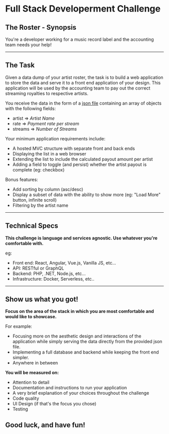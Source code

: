 # Full Stack Developerment Challenge

## The Roster - Synopsis

You're a developer working for a music record label and the accounting team needs your help!

---

## The Task

Given a data dump of your artist roster, the task is to build a web application to store the data and serve it to a front end application of your design. This application will be used by the accounting team to pay out the correct streaming royalties to respective artists.

You receive the data in the form of a [json file](./roster.json) containing an array of objects with the following fields:

- artist => _Artist Name_
- rate => _Payment rate per stream_
- streams => _Number of Streams_

Your minimum application requirements include:

- A hosted MVC structure with separate front and back ends
- Displaying the list in a web browser
- Extending the list to include the calculated payout amount per artist
- Adding a field to toggle (and persist) whether the artist payout is complete (eg: checkbox)

Bonus features:

- Add sorting by column (asc/desc)
- Display a subset of data with the ability to show more (eg: "Load More" button, infinite scroll)
- Filtering by the artist name

---

## Technical Specs

**This challenge is language and services agnostic. Use whatever you're comfortable with.**

eg:

- Front end: React, Angular, Vue.js, Vanilla JS, etc...
- API: RESTful or GraphQL
- Backend: PHP, .NET, Node.js, etc...
- Infrastructure: Docker, Serverless, etc..

---

## **Show us what you got!**

**Focus on the area of the stack in which you are most comfortable and would like to showcase.**

For example:

- Focusing more on the aesthetic design and interactions of the application while simply serving the data directly from the provided json file.
- Implementing a full database and backend while keeping the front end simpler.
- Anywhere in between

**You will be measured on:**

- Attention to detail
- Documentation and instructions to run your application
- A very brief explanation of your choices throughout the challenge
- Code quality
- UI Design (if that's the focus you chose)
- Testing

## Good luck, and have fun!
